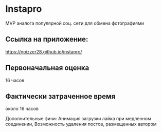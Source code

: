 # Instapro

MVP аналога популярной соц. сети для обмена фотографиями

## Ссылка на приложение:

https://noizzer28.github.io/instapro/

## Первоначальная оценка

16 часов

## Фактически затраченное время

около 16 часов


Дополнительные фичи:
Анимация загрузки лайка при медленном соединении,
Возможность удаления постов, размещенных автором    


